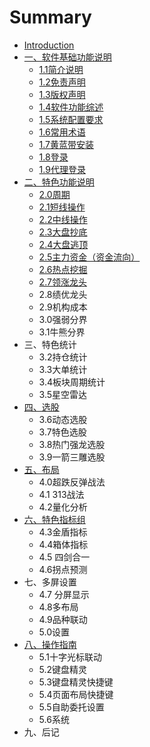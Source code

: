 # Summary

* [Introduction](README.md)
* [一、软件基础功能说明](chapter1.md)
  * [1.1简介说明](chapter1/11jian-jie-shuo-ming.md)
  * [1.2免责声明](chapter1/12mian-ze-sheng-ming.md)
  * [1.3版权声明](chapter1/13ban-quan-sheng-ming.md)
  * [1.4软件功能综述](chapter1/14ruan-jian-gong-neng-zong-shu.md)
  * [1.5系统配置要求](chapter1/15xi-tong-pei-zhi-yao-qiu.md)
  * [1.6常用术语](chapter1/16chang-yong-zhu-yu.md)
  * [1.7黄蓝带安装](chapter1/17huang-lan-dai-an-zhuang.md)
  * [1.8登录](chapter1/18deng-lu.md)
  * [1.9代理登录](chapter1/19dai-li-deng-lu.md)
* [二、特色功能说明](er-3001-te-se-gong-neng-shuo-ming.md)
  * [2.0周期](er-3001-te-se-gong-neng-shuo-ming/20zhou-qi.md)
  * [2.1短线操作](er-3001-te-se-gong-neng-shuo-ming/21duan-xian-cao-zuo.md)
  * [2.2中线操作](er-3001-te-se-gong-neng-shuo-ming/22zhong-xian-cao-zuo.md)
  * [2.3大盘抄底](er-3001-te-se-gong-neng-shuo-ming/23da-pan-chao-di.md)
  * [2.4大盘逃顶](er-3001-te-se-gong-neng-shuo-ming/24da-pan-tao-ding.md)
  * [2.5主力资金（资金流向）](er-3001-te-se-gong-neng-shuo-ming/25zhu-li-zi-jin-ff08-zi-jin-liu-xiang-ff09.md)
  * [2.6热点挖掘](er-3001-te-se-gong-neng-shuo-ming/26re-dian-wa-jue.md)
  * [2.7领涨龙头](er-3001-te-se-gong-neng-shuo-ming/27ling-zhang-long-tou.md)
  * 2.8绩优龙头
  * 2.9机构成本
  * 3.0强弱分界
  * 3.1牛熊分界
* 三、特色统计
  * 3.2持仓统计
  * 3.3大单统计
  * 3.4板块周期统计
  * 3.5星空雷达
* [四、选股](si-3001-xuan-gu.md)
  * 3.6动态选股
  * 3.7特色选股
  * 3.8热门强龙选股
  * 3.9一箭三雕选股
* [五、布局](wu-3001-bu-ju.md)
  * 4.0超跌反弹战法
  * 4.1 313战法
  * 4.2量化分析
* [六、特色指标组](liu-3001-te-se-zhi-biao-zu.md)
  * 4.3金盾指标
  * 4.4箱体指标
  * 4.5 四剑合一
  * 4.6拐点预测
* 七、多屏设置
  * 4.7 分屏显示
  * 4.8多布局
  * 4.9品种联动
  * 5.0设置
* [八、操作指南](ba-3001-cao-zuo-zhi-nan.md)
  * 5.1十字光标联动
  * 5.2键盘精灵
  * 5.3键盘精灵快捷键
  * 5.4页面布局快捷键
  * 5.5自助委托设置
  * 5.6系统
* 九、后记

